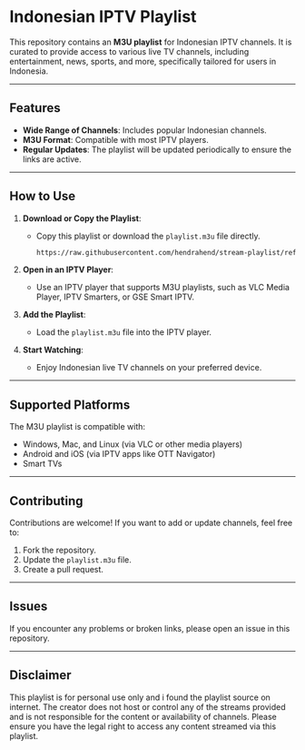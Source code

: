 # Indonesian IPTV Playlist

This repository contains an **M3U playlist** for Indonesian IPTV channels. It is curated to provide access to various live TV channels, including entertainment, news, sports, and more, specifically tailored for users in Indonesia.

---

## Features

- **Wide Range of Channels**: Includes popular Indonesian channels.
- **M3U Format**: Compatible with most IPTV players.
- **Regular Updates**: The playlist will be updated periodically to ensure the links are active.

---

## How to Use

1. **Download or Copy the Playlist**:
   - Copy this playlist or download the `playlist.m3u` file directly.

     ```bash
     https://raw.githubusercontent.com/hendrahend/stream-playlist/refs/heads/main/playlist.m3u
     ```

2. **Open in an IPTV Player**:
   - Use an IPTV player that supports M3U playlists, such as VLC Media Player, IPTV Smarters, or GSE Smart IPTV.

3. **Add the Playlist**:
   - Load the `playlist.m3u` file into the IPTV player.

4. **Start Watching**:
   - Enjoy Indonesian live TV channels on your preferred device.

---

## Supported Platforms

The M3U playlist is compatible with:

- Windows, Mac, and Linux (via VLC or other media players)
- Android and iOS (via IPTV apps like OTT Navigator)
- Smart TVs

---

## Contributing

Contributions are welcome! If you want to add or update channels, feel free to:

1. Fork the repository.
2. Update the `playlist.m3u` file.
3. Create a pull request.

---

## Issues

If you encounter any problems or broken links, please open an issue in this repository.

---

## Disclaimer

This playlist is for personal use only and i found the playlist source on internet. The creator does not host or control any of the streams provided and is not responsible for the content or availability of channels. Please ensure you have the legal right to access any content streamed via this playlist.

